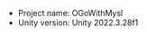<!-- UNITY CODE ASSIST INSTRUCTIONS START -->
- Project name: OGoWithMysl
- Unity version: Unity 2022.3.28f1
<!-- UNITY CODE ASSIST INSTRUCTIONS END -->